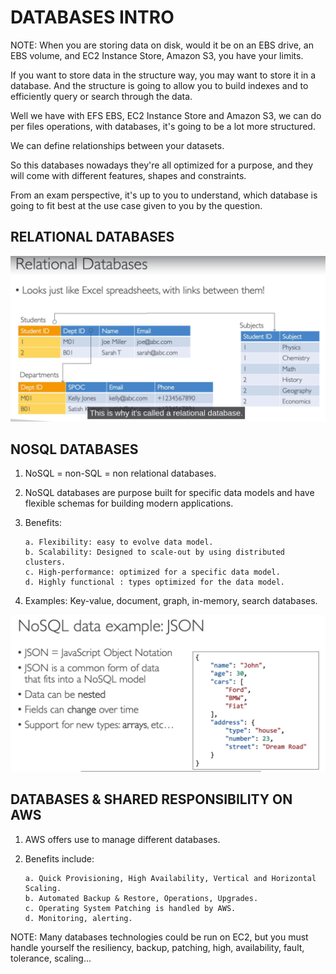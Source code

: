 # **DATABASES INTRO**

NOTE: When you are storing data on disk, would it be on an EBS drive, an EBS volume, and EC2 Instance Store, Amazon S3, you have your limits.

If you want to store data in the structure way, you may want to store it in a database. And the structure is going to allow you
to build indexes and to efficiently query or search through the data.

Well we have with EFS EBS, EC2 Instance Store and Amazon S3, we can do per files operations, with databases, it's going to be a lot more structured.

We can define relationships between your datasets.

So this databases nowadays they're all optimized for a purpose, and they will come with different features, shapes and constraints.

From an exam perspective, it's up to you to understand, which database is going to fit best at the use case given to you by the question.

## **RELATIONAL DATABASES**

![Drag Racing](images/RELATIONAL_DATABASE.png)

## **NOSQL DATABASES**

1.  NoSQL = non-SQL = non relational databases.
2.  NoSQL databases are purpose built for specific data models and have flexible schemas for building modern applications.

3.  Benefits:

        a. Flexibility: easy to evolve data model.
        b. Scalability: Designed to scale-out by using distributed clusters.
        c. High-performance: optimized for a specific data model.
        d. Highly functional : types optimized for the data model.

4.  Examples: Key-value, document, graph, in-memory, search databases.

![Drag Racing](images/NoSQL_EXAMPLE.png)

## **DATABASES & SHARED RESPONSIBILITY ON AWS**

1.  AWS offers use to manage different databases.
2.  Benefits include:

        a. Quick Provisioning, High Availability, Vertical and Horizontal Scaling.
        b. Automated Backup & Restore, Operations, Upgrades.
        c. Operating System Patching is handled by AWS.
        d. Monitoring, alerting.

NOTE: Many databases technologies could be run on EC2, but you must handle yourself the resiliency, backup, patching, high, availability, fault, tolerance, scaling...
